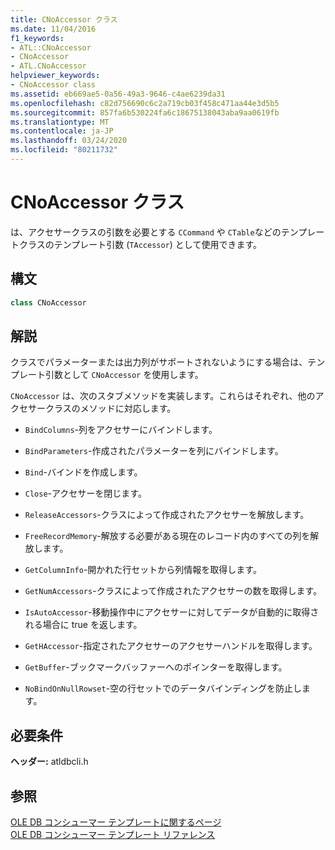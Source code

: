 ```yaml
---
title: CNoAccessor クラス
ms.date: 11/04/2016
f1_keywords:
- ATL::CNoAccessor
- CNoAccessor
- ATL.CNoAccessor
helpviewer_keywords:
- CNoAccessor class
ms.assetid: eb669ae5-0a56-49a3-9646-c4ae6239da31
ms.openlocfilehash: c82d756690c6c2a719cb03f458c471aa44e3d5b5
ms.sourcegitcommit: 857fa6b530224fa6c18675138043aba9aa0619fb
ms.translationtype: MT
ms.contentlocale: ja-JP
ms.lasthandoff: 03/24/2020
ms.locfileid: "80211732"
---
```

# <a name="cnoaccessor-class"></a>CNoAccessor クラス

は、アクセサークラスの引数を必要とする `CCommand` や `CTable`などのテンプレートクラスのテンプレート引数 (`TAccessor`) として使用できます。

## <a name="syntax"></a>構文

```cpp
class CNoAccessor
```

## <a name="remarks"></a>解説

クラスでパラメーターまたは出力列がサポートされないようにする場合は、テンプレート引数として `CNoAccessor` を使用します。

`CNoAccessor` は、次のスタブメソッドを実装します。これらはそれぞれ、他のアクセサークラスのメソッドに対応します。

- `BindColumns`-列をアクセサーにバインドします。

- `BindParameters`-作成されたパラメーターを列にバインドします。

- `Bind`-バインドを作成します。

- `Close`-アクセサーを閉じます。

- `ReleaseAccessors`-クラスによって作成されたアクセサーを解放します。

- `FreeRecordMemory`-解放する必要がある現在のレコード内のすべての列を解放します。

- `GetColumnInfo`-開かれた行セットから列情報を取得します。

- `GetNumAccessors`-クラスによって作成されたアクセサーの数を取得します。

- `IsAutoAccessor`-移動操作中にアクセサーに対してデータが自動的に取得される場合に true を返します。

- `GetHAccessor`-指定されたアクセサーのアクセサーハンドルを取得します。

- `GetBuffer`-ブックマークバッファーへのポインターを取得します。

- `NoBindOnNullRowset`-空の行セットでのデータバインディングを防止します。

## <a name="requirements"></a>必要条件

**ヘッダー:** atldbcli.h

## <a name="see-also"></a>参照

[OLE DB コンシューマー テンプレートに関するページ](../../data/oledb/ole-db-consumer-templates-cpp.md)<br/>
[OLE DB コンシューマー テンプレート リファレンス](../../data/oledb/ole-db-consumer-templates-reference.md)
